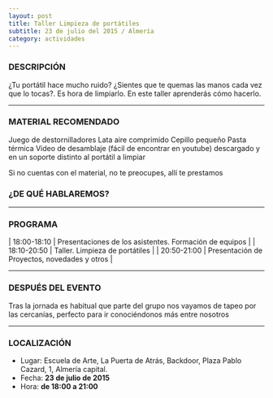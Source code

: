 ```yaml
---
layout: post
title: Taller Limpieza de portátiles
subtitle: 23 de julio del 2015 / Almería
category: actividades
---
```


### DESCRIPCIÓN

¿Tu portátil hace mucho ruido? ¿Sientes que te quemas las manos cada vez que lo tocas?. Es hora de limpiarlo. En este taller aprenderás cómo hacerlo.

---

### MATERIAL RECOMENDADO
Juego de destornilladores
Lata aire comprimido
Cepillo pequeño
Pasta térmica
Video de desamblaje (fácil de encontrar en youtube) descargado y en un soporte distinto al portátil a limpiar

Si no cuentas con el material, no te preocupes, allí te prestamos


### ¿DE QUÉ HABLAREMOS?



---

### PROGRAMA

| 18:00-18:10 	| Presentaciones de los asistentes. Formación de equipos  |
| 18:10-20:50 	| Taller. Limpieza de portátiles  |
| 20:50-21:00 	| Presentación de Proyectos, novedades y otros |

---

### DESPUÉS DEL EVENTO

Tras la jornada es habitual que parte del grupo nos vayamos de tapeo por las cercanías, perfecto para ir conociéndonos más entre nosotros

---

### LOCALIZACIÓN

* Lugar: Escuela de Arte, La Puerta de Atrás, Backdoor, Plaza Pablo Cazard, 1, Almería capital.
* Fecha: **23 de julio de 2015**
* Hora: **de 18:00 a 21:00**



